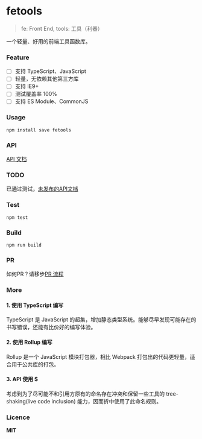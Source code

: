 # fetools
> fe: Front End, tools: 工具（利器）

一个轻量、好用的前端工具函数库。

### Feature
- [ ] 支持 TypeScript、JavaScript
- [ ] 轻量，无依赖其他第三方库
- [ ] 支持 IE9+
- [ ] 测试覆盖率 100%
- [ ] 支持 ES Module、CommonJS

### Usage
```
npm install save fetools
```

### API
[API 文档](./docs/API.md)

### TODO
已通过测试，[未发布的API文档](./docs/TODO.md)

### Test
```
npm test
```

### Build
```
npm run build
```

### PR
如何PR？请移步[PR 流程](./docs/PR.md)

### More

#### 1. 使用 TypeScript 编写
TypeScript 是 JavaScript 的超集，增加静态类型系统。能够尽早发现可能存在的书写错误，还能有比价好的编写体验。

#### 2. 使用 Rollup 编写
Rollup 是一个 JavaScript 模块打包器，相比 Webpack 打包出的代码更轻量，适合用于公共库的打包。

#### 3. API 使用 $
考虑到为了尽可能不和引用方原有的命名存在冲突和保留一些工具的 tree-shaking(live code inclusion) 能力，因而折中使用了此命名规则。

### Licence
**MIT**